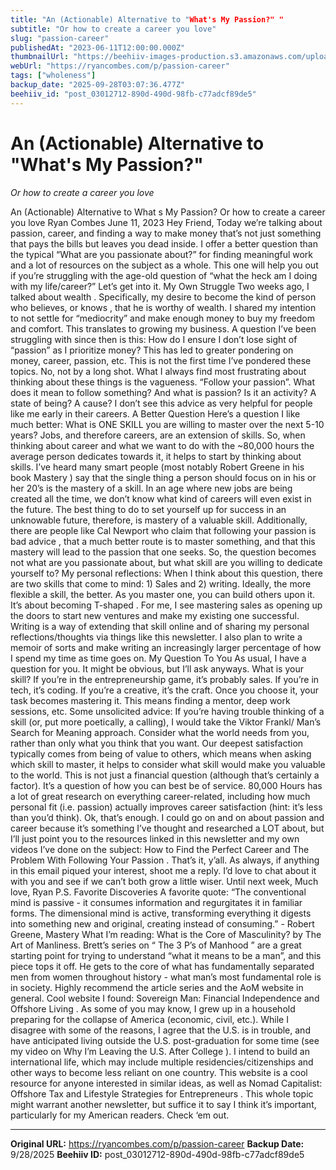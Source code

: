 ```yaml
---
title: "An (Actionable) Alternative to "What's My Passion?" "
subtitle: "Or how to create a career you love"
slug: "passion-career"
publishedAt: "2023-06-11T12:00:00.000Z"
thumbnailUrl: "https://beehiiv-images-production.s3.amazonaws.com/uploads/asset/file/2aa5c3ee-63e0-44a9-bb37-76a891a3f634/clark-tibbs-oqStl2L5oxI-unsplash.jpg?t=1686477815"
webUrl: "https://ryancombes.com/p/passion-career"
tags: ["wholeness"]
backup_date: "2025-09-28T03:07:36.477Z"
beehiiv_id: "post_03012712-890d-490d-98fb-c77adcf89de5"
---
```


# An (Actionable) Alternative to "What's My Passion?" 

*Or how to create a career you love*



An (Actionable) Alternative to What s My Passion? Or how to create a career you love Ryan Combes June 11, 2023 Hey Friend, Today we’re talking about passion, career, and finding a way to make money that’s not just something that pays the bills but leaves you dead inside. I offer a better question than the typical “What are you passionate about?” for finding meaningful work and a lot of resources on the subject as a whole. This one will help you out if you’re struggling with the age-old question of “what the heck am I doing with my life/career?” Let’s get into it. My Own Struggle Two weeks ago, I talked about wealth . Specifically, my desire to become the kind of person who believes, or knows , that he is worthy of wealth. I shared my intention to not settle for “mediocrity” and make enough money to buy my freedom and comfort. This translates to growing my business. A question I’ve been struggling with since then is this: How do I ensure I don’t lose sight of “passion” as I prioritize money? This has led to greater pondering on money, career, passion, etc. This is not the first time I’ve pondered these topics. No, not by a long shot. What I always find most frustrating about thinking about these things is the vagueness. “Follow your passion”. What does it mean to follow something? And what is passion? Is it an activity? A state of being? A cause? I don’t see this advice as very helpful for people like me early in their careers. A Better Question Here’s a question I like much better: What is ONE SKILL you are willing to master over the next 5-10 years? Jobs, and therefore careers, are an extension of skills. So, when thinking about career and what we want to do with the ~80,000 hours the average person dedicates towards it, it helps to start by thinking about skills. I’ve heard many smart people (most notably Robert Greene in his book Mastery ) say that the single thing a person should focus on in his or her 20’s is the mastery of a skill. In an age where new jobs are being created all the time, we don’t know what kind of careers will even exist in the future. The best thing to do to set yourself up for success in an unknowable future, therefore, is mastery of a valuable skill. Additionally, there are people like Cal Newport who claim that following your passion is bad advice , that a much better route is to master something, and that this mastery will lead to the passion that one seeks. So, the question becomes not what are you passionate about, but what skill are you willing to dedicate yourself to? My personal reflections: When I think about this question, there are two skills that come to mind: 1) Sales and 2) writing. Ideally, the more flexible a skill, the better. As you master one, you can build others upon it. It’s about becoming T-shaped . For me, I see mastering sales as opening up the doors to start new ventures and make my existing one successful. Writing is a way of extending that skill online and of sharing my personal reflections/thoughts via things like this newsletter. I also plan to write a memoir of sorts and make writing an increasingly larger percentage of how I spend my time as time goes on. My Question To You As usual, I have a question for you. It might be obvious, but I’ll ask anyways. What is your skill? If you’re in the entrepreneurship game, it’s probably sales. If you’re in tech, it’s coding. If you’re a creative, it’s the craft. Once you choose it, your task becomes mastering it. This means finding a mentor, deep work sessions, etc. Some unsolicited advice: If you’re having trouble thinking of a skill (or, put more poetically, a calling), I would take the Viktor Frankl/ Man’s Search for Meaning approach. Consider what the world needs from you, rather than only what you think that you want. Our deepest satisfaction typically comes from being of value to others, which means when asking which skill to master, it helps to consider what skill would make you valuable to the world. This is not just a financial question (although that’s certainly a factor). It’s a question of how you can best be of service. 80,000 Hours has a lot of great research on everything career-related, including how much personal fit (i.e. passion) actually improves career satisfaction (hint: it’s less than you’d think). Ok, that’s enough. I could go on and on about passion and career because it’s something I’ve thought and researched a LOT about, but I’ll just point you to the resources linked in this newsletter and my own videos I’ve done on the subject: How to Find the Perfect Career and The Problem With Following Your Passion . That’s it, y’all. As always, if anything in this email piqued your interest, shoot me a reply. I’d love to chat about it with you and see if we can’t both grow a little wiser. Until next week, Much love, Ryan P.S. Favorite Discoveries A favorite quote: “The conventional mind is passive - it consumes information and regurgitates it in familiar forms. The dimensional mind is active, transforming everything it digests into something new and original, creating instead of consuming.” - Robert Greene, Mastery What I’m reading: What is the Core of Masculinity? by The Art of Manliness. Brett’s series on “ The 3 P’s of Manhood ” are a great starting point for trying to understand “what it means to be a man”, and this piece tops it off. He gets to the core of what has fundamentally separated men from women throughout history - what man’s most fundamental role is in society. Highly recommend the article series and the AoM website in general. Cool website I found: Sovereign Man: Financial Independence and Offshore Living . As some of you may know, I grew up in a household preparing for the collapse of America (economic, civil, etc.). While I disagree with some of the reasons, I agree that the U.S. is in trouble, and have anticipated living outside the U.S. post-graduation for some time (see my video on Why I’m Leaving the U.S. After College ). I intend to build an international life, which may include multiple residencies/citizenships and other ways to become less reliant on one country. This website is a cool resource for anyone interested in similar ideas, as well as Nomad Capitalist: Offshore Tax and Lifestyle Strategies for Entrepreneurs . This whole topic might warrant another newsletter, but suffice it to say I think it’s important, particularly for my American readers. Check ‘em out.

---

**Original URL:** https://ryancombes.com/p/passion-career
**Backup Date:** 9/28/2025
**Beehiiv ID:** post_03012712-890d-490d-98fb-c77adcf89de5
